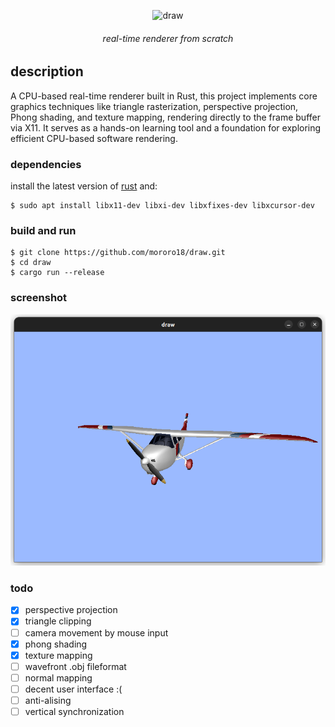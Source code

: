 
<p align="center">
<picture>
  <source width="300" media="(prefers-color-scheme: dark)" srcset="https://raw.githubusercontent.com/mororo18/draw/main/readme/logo-dark-mode.png">
  <source width="300" media="(prefers-color-scheme: light)" srcset="https://raw.githubusercontent.com/mororo18/draw/main/readme/logo-light-mode.png">
  <img alt="draw">
</picture>
</p>

<h6 align="center">
  real-time renderer from scratch 
</h6>

## description
A CPU-based real-time renderer built in Rust, this project implements core graphics techniques like triangle rasterization, perspective projection, Phong shading, and texture mapping, rendering directly to the frame buffer via X11. It serves as a hands-on learning tool and a foundation for exploring efficient CPU-based software rendering.

### dependencies
install the latest version of [rust](https://www.rust-lang.org/tools/install) and:
```console
$ sudo apt install libx11-dev libxi-dev libxfixes-dev libxcursor-dev
```
### build and run
```console
$ git clone https://github.com/mororo18/draw.git
$ cd draw
$ cargo run --release
```

### screenshot

![alt text](https://github.com/mororo18/draw/blob/main/readme/airplane.png?raw=true)

### todo

- [x] perspective projection
- [x] triangle clipping
- [ ] camera movement by mouse input
- [x] phong shading
- [x] texture mapping
- [ ] wavefront .obj fileformat
- [ ] normal mapping
- [ ] decent user interface :(
- [ ] anti-alising
- [ ] vertical synchronization 
